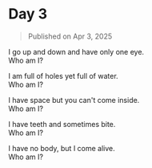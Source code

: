# Day 3

> Published on Apr 3, 2025

I go up and down and have only one eye.  
Who am I?

I am full of holes yet full of water.  
Who am I?

I have space but you can't come inside.  
Who am I?

I have teeth and sometimes bite.  
Who am I?

I have no body, but I come alive.  
Who am I?
